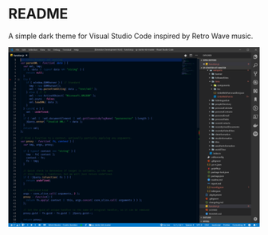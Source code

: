 # README

A simple dark theme for Visual Studio Code inspired by Retro Wave music.

![](RetroWaveJunkieMainScreen.jpg)